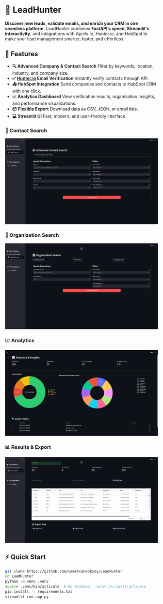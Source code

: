 # 🎯 LeadHunter

**Discover new leads, validate emails, and enrich your CRM in one seamless platform.**
LeadHunter combines **FastAPI’s speed, Streamlit’s interactivity**, and integrations with Apollo.io, Hunter.io, and HubSpot to make your lead management smarter, faster, and effortless.


## 🚀 Features

- **🔍 Advanced Company & Contact Search**
Filter by keywords, location, industry, and company size.
- **✅ [Hunter.io](http://hunter.io/) Email Verification**
Instantly verify contacts through API.
- **📤 HubSpot Integration**
Send companies and contacts to HubSpot CRM with one click.
- **📈 Analytics Dashboard**
View verification results, organization insights, and performance visualizations.
- **📦 Flexible Export**
Download data as CSV, JSON, or email lists.
- **💻 Streamlit UI**
Fast, modern, and user-friendly interface.


### 🎯 Contact Search
![LeadHunter Demo](assets/contact_search.png)
### 🏢 Organization Search
![LeadHunter Demo](assets/organization_search.png)
### 📈 Analytics
![LeadHunter Demo](assets/analytics_insights.png)
### 📊 Results & Export
![LeadHunter Demo](assets/results_export.png)


## ⚡️ Quick Start


```bash
git clone https://github.com/sametcankoksoy/LeadHunter
cd LeadHunter
python -m venv .venv
source .venv/bin/activate  # On Windows: .venv\\Scripts\\activate
pip install -r requirements.txt
streamlit run app.py

```

